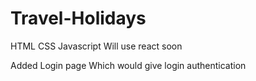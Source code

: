 # Travel-Holidays


HTML
CSS
Javascript
Will use react soon

Added Login page
Which would give login authentication
